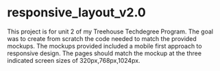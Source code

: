 # responsive_layout_v2.0
This project is for unit 2 of my Treehouse Techdegree Program.
The goal was to create from scratch the code needed to match the provided mockups.
The mockups provided included a mobile first approach to responsive design.
The pages should match the mockup at the three indicated screen sizes of 320px,768px,1024px.
